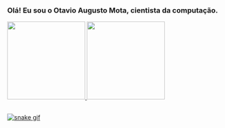 ### Olá! Eu sou o Otavio Augusto Mota, cientista da computação.

<div align="left">
  <a href="https://github.com/OtavioAMota">
  <img height="180em" src="https://github-readme-stats.vercel.app/api?username=OtavioAMota&show_icons=true&theme=github_dark&include_all_commits=true&count_private=true"/>
  <img height="180em" src="https://github-readme-stats.vercel.app/api/top-langs/?username=OtavioAMota&layout=compact&langs_count=7&theme=github_dark"/>
</div>

  
##

![snake gif](https://github.com/OtavioAMota/OtavioAMota/blob/output/github-contribution-grid-snake.gif)


